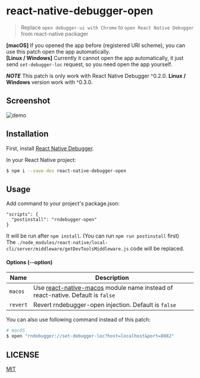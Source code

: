 # react-native-debugger-open

> Replace `open debugger-ui with Chrome` to `open React Native Debugger` from react-native packager

__[macOS]__ If you opened the app before (registered URI scheme), you can use this patch open the app automatically.  
__[Linux / Windows]__ Currently it cannot open the app automatically, it just send `set-debugger-loc` request, so you need open the app yourself.

__*NOTE*__ This patch is only work with React Native Debugger ^0.2.0. __Linux / Windows__ version work with ^0.3.0.

## Screenshot

![demo](https://cloud.githubusercontent.com/assets/3001525/15777379/59a9c654-29c1-11e6-8656-247b8450bc47.gif)

## Installation

First, install [React Native Debugger](https://github.com/jhen0409/react-native-debugger#installation).

In your React Native project:

```bash
$ npm i --save-dev react-native-debugger-open
```

## Usage

Add command to your project's package.json:

```
"scripts": {
  "postinstall": "rndebugger-open"
}
```

It will be run after `npm install`. (You can run `npm run postinstall` first)  
The `./node_modules/react-native/local-cli/server/middleware/getDevToolsMiddleware.js` code will be replaced.

#### Options (--option)

Name                  | Description
-------------         | -------------
`macos`             | Use [react-native-macos](https://github.com/ptmt/react-native-macos) module name instead of react-native. Default is `false`
`revert`              | Revert rndebugger-open injection. Default is `false`

You can also use following command instead of this patch:

```bash
# macOS
$ open "rndebugger://set-debugger-loc?host=localhost&port=8082"
```

## LICENSE

[MIT](https://github.com/jhen0409/react-native-debugger/blob/master/LICENSE.md)
